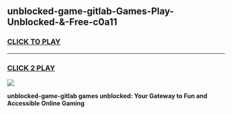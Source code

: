 
## unblocked-game-gitlab-Games-Play-Unblocked-&-Free-c0a11
<h3>
<a href="https://premium76.site?title=unblocked-game-gitlab&ref=24A">CLICK TO PLAY</a></h3>
<hr>

<h3>
<a href="https://premium76.site?title=unblocked-game-gitlab&ref=24A">CLICK 2 PLAY</a>
  
</h3>

<a href="https://premium76.site?title=unblocked-game-gitlab&ref=24A"><img src="https://clearcache.store/games.png"></a>


**unblocked-game-gitlab games unblocked: Your Gateway to Fun and Accessible Online Gaming**
